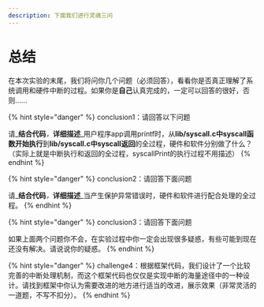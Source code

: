 ```yaml
---
description: 下面我们进行灵魂三问
---
```


# 总结

在本次实验的末尾，我们将问你几个问题（必须回答），看看你是否真正理解了系统调用和硬件中断的过程。如果你是**自己**认真完成的，一定可以回答的很好，否则......

{% hint style="danger" %}
conclusion1：请回答以下问题

请_**结合代码**_，_**详细描述**_用户程序app调用printf时，从**lib/syscall.c中syscall函数开始执行**到**lib/syscall.c中syscall返回**的全过程，硬件和软件分别做了什么？（实际上就是中断执行和返回的全过程，syscallPrint的执行过程不用描述）
{% endhint %}

{% hint style="danger" %}
conclusion2：请回答下面问题

请_**结合代码**_，_**详细描述**_当产生保护异常错误时，硬件和软件进行配合处理的全过程。
{% endhint %}

{% hint style="danger" %}
conclusion3：请回答下面问题

如果上面两个问题你不会，在实验过程中你一定会出现很多疑惑，有些可能到现在还没有解决。请说说你的疑惑。
{% endhint %}

{% hint style="danger" %}
challenge4：根据框架代码，我们设计了一个比较完善的中断处理机制，而这个框架代码也仅仅是实现中断的海量途径中的一种设计。请找到框架中你认为需要改进的地方进行适当的改进，展示效果（非常灵活的一道题，不写不扣分）。
{% endhint %}
